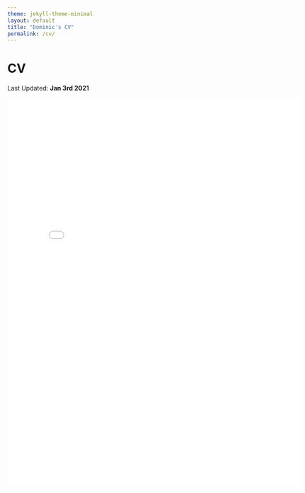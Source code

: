 ```yaml
---
theme: jekyll-theme-minimal
layout: default
title: "Dominic's CV"
permalink: /cv/
---
```


# CV
Last Updated: **Jan 3rd 2021**

<embed src="/assets/img/cv.pdf" height="880" width="660">
